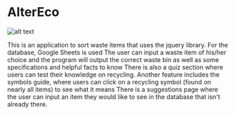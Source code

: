 # AlterEco

![alt text](https://raw.githubusercontent.com/devki98/AlterEco/homepage-altereco.png) 

This is an application to sort waste items that uses the jquery library. 
For the database, Google Sheets is used 
The user can input a waste item of his/her choice and the program will output the correct waste bin as well as some specifications 
and helpful facts to know
There is also a quiz section where users can test their knowledge on recycling.
Another feature includes the symbols guide, where users can click on a recycling symbol (found on nearly all items) to see what it means 
There is a suggestions page where the user can input an item they would like to see in the database that isn't already there.

